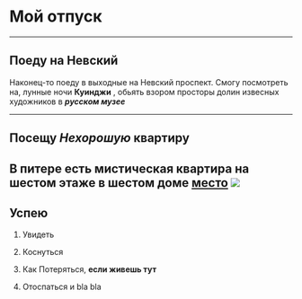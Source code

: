 # Мой отпуск

----
## Поеду на **Невский**

Наконец-то поеду в выходные на Невский проспект. Смогу посмотреть на, лунные ночи **Куинджи** , обьять взором просторы долин извесных художников в ***русском музее*** 

----

## Посещу **_Нехорошую_** квартиру
В питере есть мистическая квартира **на шестом** этаже в шестом доме [место](https://yandex.ru/maps/-/CCUJZIcN1A
)
![](1626957443_dmitry-vishnevsky-45-2.jpg)
---

## Успею

1. Увидеть
2. Коснуться
3. Как Потеряться, **если живешь тут**




4. Отоспаться и bla bla
